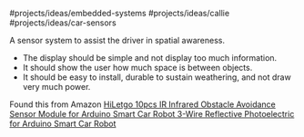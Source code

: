 #projects/ideas/embedded-systems #projects/ideas/callie 
#projects/ideas/car-sensors 


A sensor system to assist the driver in spatial awareness. 


- The display should be simple and not display too much information. 
- It should show the user how much space is between objects.
- It should be easy to install, durable to sustain weathering, and not draw very much power.



Found this from Amazon
[HiLetgo 10pcs IR Infrared Obstacle Avoidance Sensor Module for Arduino Smart Car Robot 3-Wire Reflective Photoelectric for Arduino Smart Car Robot](https://a.co/d/7wZg0Qn)
